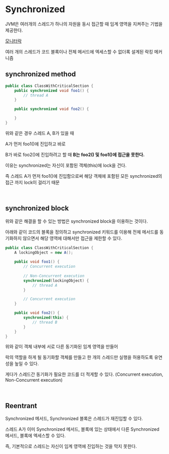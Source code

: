 # Synchronized
JVM은 여러개의 스레드가 하나의 자원을 동시 접근할 때 임계 영역을 지켜주는 기법을 제공한다.

[모니터락](https://github.com/ohtaeg/TIL/blob/master/os/monitor.md)

여러 개의 스레드가 코드 블록이나 전체 메서드에 엑세스할 수 없더록 설계된 락킹 메커니즘

## synchronized method
```java
public class ClassWithCriticalSection {
    public synchronized void foo1() {
        // thread A
    }

    public synchronized void foo2() {

    }
}
```

위와 같은 경우 스레드 A, B가 있을 때 

A가 먼저 foo1()에 진입하고 바로

B가 바로 foo2()에 진입하려고 할 때 **B는 foo2() 및 foo1()에 접근을 못한다.**

이유는 synchronized는 자신이 포함된 객체(this)에 lock을 건다.

즉 스레드 A가 먼저 foo1()에 진입함으로써 해당 객체에 포함된 모든 synchronized의 접근 까지 lock이 걸리기 때문

<br>

## synchronized block

위와 같은 해결을 할 수 있는 방법은 synchronized block을 이용하는 것이다.

아래와 같이 코드의 블록을 정의하고 synchronized 키워드를 이용해 전체 메서드를 동기화하지 않으면서 해당 영역에 대해서만 접근을 제한할 수 있다.

```java
public class ClassWithCriticalSection {
    A lockingObject = new A();
    
    public void foo1() {
        // Concurrent execution
        
        // Non-Concurrent execution
        synchronized(lockingObject) {
            // thread A
        }

        // Concurrent execution
    }

    public void foo2() {
        synchronized(this) {
            // thread B
        }
    }
}
```
위와 같이 객체 내부에 서로 다른 동기화된 임계 영역을 만들어 

락의 역할을 하게 될 동기화할 객체를 만들고 한 개의 스레드만 실행을 허용하도록 유연성을 높일 수 있다.

게다가 스레드간 동기화가 필요한 코드를 더 적게할 수 있다.
(Concurrent execution, Non-Concurrent execution)

<br>

## Reentrant
Synchronized 메서드, Synchronized 블록은 스레드가 재진입할 수 있다.

스레드 A가 이미 Synchronized 메서드, 블록에 있는 상태에서 다른 Synchronized 메서드, 블록에 엑세스할 수 있다.

즉, 기본적으로 스레드는 자신이 임계 영역에 진입하는 것을 막지 못한다.